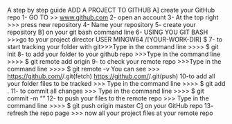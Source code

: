 A step by step guide 
ADD A PROJECT TO GITHUB
A] create your GitHub repo
1- GO TO >> www.github.com
2- open an account
3- At the top right >>> press new repository
4- Name your repository
5- create your repository
B] on your git bash command line
6- USING YOU GIT BASH >>>go to your project director
	USER MINGW64 /[YOUR-WORK-DIR]
	$
7- to start tracking your folder with git>>>Type in the command line >>>>
	$ git init 
8- to add your folder to your github repo >>>Type in the command line >>>>
	$ git remote add origin <your-repo-url>
9- to check your remote repo >>>Type in the command line >>>>
	$ git remote -v
		You can see >>>
	https://github.com/<user-name>/<repo-name>.git(fetch)
	https://github.com/<user-name>/<repo-name>.git(push)
10-to add all your folder files to be tracked >>> Type in the command line >>>>
	$ git add .
11- to commit all changes >>> Type in the command line >>>>
	$ git commit -m “<name your commit to easily track>”
12- to push your files to the remote repo >>> Type in the command line >>>>
	$ git push origin master
C] on your GitHub repo
13- refresh the repo page >>> now all your project files at your remote repo
